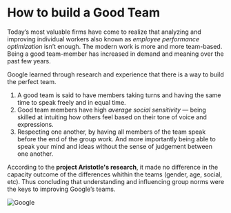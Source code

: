 # How to build a Good Team

Today’s most valuable firms have come to realize that analyzing and improving individual workers also known as *employee performance optimization* isn’t enough. The modern work is more and more team-based. Being a good team-member has increased in demand and meaning over the past few years. 

Google learned through research and experience that there is a way to build the perfect team.

1. A good team is said to have members taking turns and having the same time to speak freely and in equal time.
2. Good team members have high *average social sensitivity* — being skilled at intuiting how others feel based on their tone of voice and expressions.
3. Respecting one another, by having all members of the team speak before the end of the group work. And more importantly being able to speak your mind and ideas without the sense of judgement between one another.

According to the **project Aristotle's research**, it made no difference in the capacity outcome of the differences whithin the teams (gender, age, social, etc). Thus concluding that understanding and influencing group norms were the keys to improving Google’s teams.

![Google](https://miro.medium.com/max/1260/0*kpRfpUBT0FtiZMN-.jpg)